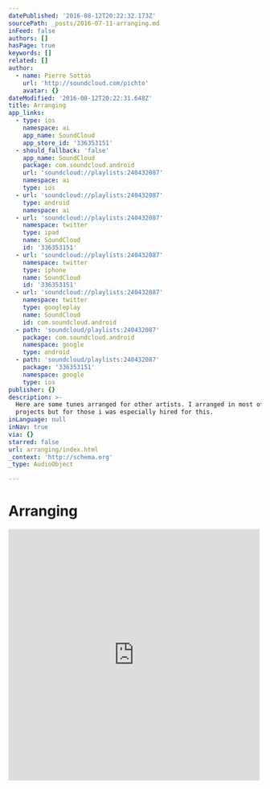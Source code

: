 ```yaml
---
datePublished: '2016-08-12T20:22:32.173Z'
sourcePath: _posts/2016-07-11-arranging.md
inFeed: false
authors: []
hasPage: true
keywords: []
related: []
author:
  - name: Pierre Sottas
    url: 'http://soundcloud.com/pichto'
    avatar: {}
dateModified: '2016-08-12T20:22:31.648Z'
title: Arranging
app_links:
  - type: ios
    namespace: ai
    app_name: SoundCloud
    app_store_id: '336353151'
  - should_fallback: 'false'
    app_name: SoundCloud
    package: com.soundcloud.android
    url: 'soundcloud://playlists:240432087'
    namespace: ai
    type: ios
  - url: 'soundcloud://playlists:240432087'
    type: android
    namespace: ai
  - url: 'soundcloud://playlists:240432087'
    namespace: twitter
    type: ipad
    name: SoundCloud
    id: '336353151'
  - url: 'soundcloud://playlists:240432087'
    namespace: twitter
    type: iphone
    name: SoundCloud
    id: '336353151'
  - url: 'soundcloud://playlists:240432087'
    namespace: twitter
    type: googleplay
    name: SoundCloud
    id: com.soundcloud.android
  - path: 'soundcloud/playlists:240432087'
    package: com.soundcloud.android
    namespace: google
    type: android
  - path: 'soundcloud/playlists:240432087'
    package: '336353151'
    namespace: google
    type: ios
publisher: {}
description: >-
  Here are some tunes arranged for other artists. I arranged in most of my
  projects but for those i was especially hired for this.
inLanguage: null
inNav: true
via: {}
starred: false
url: arranging/index.html
_context: 'http://schema.org'
_type: AudioObject

---
```

# Arranging

<iframe src="https://cdn.embedly.com/widgets/media.html?src=https%3A%2F%2Fw.soundcloud.com%2Fplayer%2F%3Fvisual%3Dtrue%26url%3Dhttp%253A%252F%252Fapi.soundcloud.com%252Fplaylists%252F240432087%26show_artwork%3Dtrue&amp;url=https%3A%2F%2Fsoundcloud.com%2Fpichto%2Fsets%2Farranging&amp;image=http%3A%2F%2Fi1.sndcdn.com%2Fartworks-000170979148-hycw0i-t500x500.jpg&amp;key=b7d04c9b404c499eba89ee7072e1c4f7&amp;type=text%2Fhtml&amp;schema=soundcloud" width="500" height="500" scrolling="no" frameborder="0" allowfullscreen="" style=""></iframe>